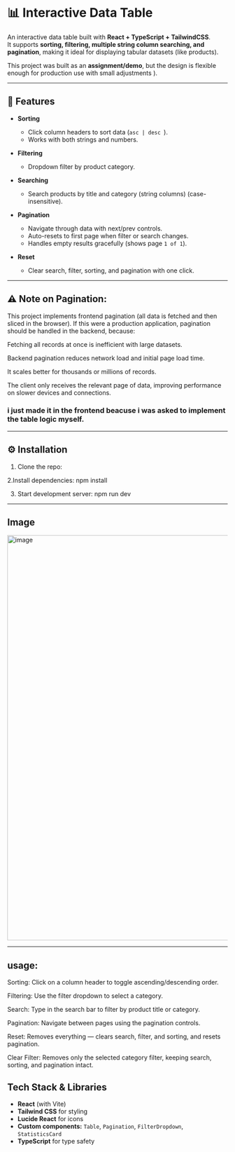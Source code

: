 # 📊 Interactive Data Table

An interactive data table built with **React + TypeScript + TailwindCSS**.  
It supports **sorting, filtering, multiple string column searching, and pagination**, making it ideal for displaying tabular datasets (like products).

This project was built as an **assignment/demo**, but the design is flexible enough for production use with small adjustments ).

---

## 🚀 Features

-   **Sorting**

    -   Click column headers to sort data (`asc | desc `).
    -   Works with both strings and numbers.

-   **Filtering**

    -   Dropdown filter by product category.

-   **Searching**

    -   Search products by title and category (string columns) (case-insensitive).

-   **Pagination**

    -   Navigate through data with next/prev controls.
    -   Auto-resets to first page when filter or search changes.
    -   Handles empty results gracefully (shows page `1 of 1`).

-   **Reset**
    -   Clear search, filter, sorting, and pagination with one click.

---

## ⚠️ Note on Pagination:

This project implements frontend pagination (all data is fetched and then sliced in the browser).
If this were a production application, pagination should be handled in the backend, because:

Fetching all records at once is inefficient with large datasets.

Backend pagination reduces network load and initial page load time.

It scales better for thousands or millions of records.

The client only receives the relevant page of data, improving performance on slower devices and connections.

### i just made it in the frontend beacuse i was asked to implement the table logic myself.

---

## ⚙️ Installation

1. Clone the repo:

2.Install dependencies:
npm install

3. Start development server:
   npm run dev

---

## Image

<img width="1920" height="925" alt="image" src="https://github.com/user-attachments/assets/84503ba7-0220-4cb2-ac96-2b9bcf53b8e9" />

---

## usage:

Sorting: Click on a column header to toggle ascending/descending order.

Filtering: Use the filter dropdown to select a category.

Search: Type in the search bar to filter by product title or category.

Pagination: Navigate between pages using the pagination controls.

Reset: Removes everything — clears search, filter, and sorting, and resets pagination.

Clear Filter: Removes only the selected category filter, keeping search, sorting, and pagination intact.

## Tech Stack & Libraries

-   **React** (with Vite)
-   **Tailwind CSS** for styling
-   **Lucide React** for icons
-   **Custom components:** `Table`, `Pagination`, `FilterDropdown`, `StatisticsCard`
-   **TypeScript** for type safety
